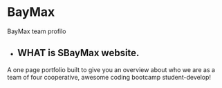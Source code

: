 # BayMax
BayMax team profilo

* ## WHAT is SBayMax website.
A one page portfolio built to give you an overview about who we are as a team of four cooperative, awesome coding bootcamp student-develop! 
